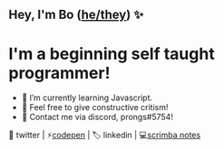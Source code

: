 <h2>Hey, I'm Bo (<a href="https://pronouny.xyx/u/baoilk">he/they</a>) ✨</h2>

<h1>I'm a beginning self taught programmer!</h1>

- 🌱 I’m currently learning Javascript.
- 💬 Feel free to give constructive critism!
- 🌙 Contact me via discord, prongs#5754!

<p>🍃 twitter | ⚡<a href="https://codepen.io/baoilk">codepen</a> | 🏷️ linkedin | 💻<a href="https://gist.github.com/baoilk/5dcafcdbbefc0530815a65a809367ef5">scrimba notes</a>



<!---
baoilk/baoilk is a ✨ special ✨ repository because its `README.md` (this file) appears on your GitHub profile.
You can click the Preview link to take a look at your changes.
--->
